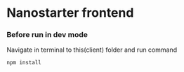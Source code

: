 # Nanostarter frontend

### Before run in dev mode
Navigate in terminal to this(client) folder and run command

`npm install`

### 